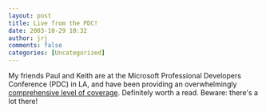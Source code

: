 ```yaml
---
layout: post
title: Live from the PDC!
date: 2003-10-29 10:32
author: jrj
comments: false
categories: [Uncategorized]
---
```

My friends Paul and Keith are at the Microsoft Professional Developers Conference (PDC) in LA, and have been providing an overwhelmingly <a href="http://www.winsupersite.com/reviews/pdc2003.asp" target="_blank">comprehensive level of coverage</a>. Definitely worth a read. Beware: there's a lot there!
